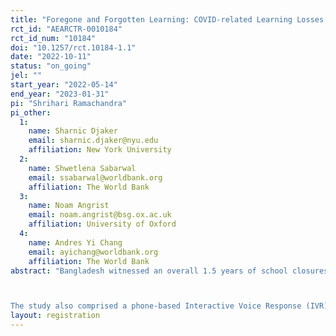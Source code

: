 ```yaml
---
title: "Foregone and Forgotten Learning: COVID-related Learning Losses from National Assessments in Bangladesh and experimental evaluation of a learning takeup program"
rct_id: "AEARCTR-0010184"
rct_id_num: "10184"
doi: "10.1257/rct.10184-1.1"
date: "2022-10-11"
status: "on_going"
jel: ""
start_year: "2022-05-14"
end_year: "2023-01-31"
pi: "Shrihari Ramachandra"
pi_other:
  1:
    name: Sharnic Djaker
    email: sharnic.djaker@nyu.edu
    affiliation: New York University
  2:
    name: Shwetlena Sabarwal
    email: ssabarwal@worldbank.org
    affiliation: The World Bank
  3:
    name: Noam Angrist
    email: noam.angrist@bsg.ox.ac.uk
    affiliation: University of Oxford
  4:
    name: Andres Yi Chang
    email: ayichang@worldbank.org
    affiliation: The World Bank
abstract: "Bangladesh witnessed an overall 1.5 years of school closures due to the COVID-19 pandemic. Research from several countries provides evidence that school closures have generated steep learning losses. We conducted a large-scale learning assessment in Bangladesh comprising 7,218 grade 9 students to determine the current learning levels of students after 14.5 academic months of school closures. This was based on the National Assessment of Secondary Students (NASS) 2019 framework and covered a nationally representative sample of 300 schools. This study tracks 4997 students who took NASS 2019 and administered psychometrically linked tests in Math and Language (Bangla). The study includes Grade 8 and NASS 2019 grade 6 questions to estimate forgotten and forgone learning. The initial results show that for grade 9 students, 14.5 months of COVID-related school closures led to 26 months of learning loss among secondary students. Around 69 percent of learning losses were students failing to learn new skills (learning forgone), but 31 percent of learning losses were students forgetting skills they had already acquired (learning forgotten). There was also a sharp increase in learning inequality. The poorest students lost 50% more learning than the most affluent students. 

The study also comprised a phone-based Interactive Voice Response (IVR) lesson to assess the demand for additional instruction. The students were randomly assigned to three groups (one control and two treatment arms) and provided a dedicated call number. The control group students received no message. Treatment 1 - The students were informed about the returns to education. Treatment 2 - The parents were informed about the returns to education. The lesson's content was carefully selected to be suitable for delivery over IVR."
layout: registration
---
```


